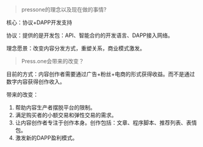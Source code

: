 > pressone的理念以及现在做的事情?

核心：协议+DAPP开发支持

协议：提供的是开发包：API、智能合约的开发语言、DAPP接入网络。

理念愿景：改变内容分发方式，重塑关系，商业模式激发。

> Press.one会带来的改变？

目前的方式：内容创作者需要通过广告+粉丝+电商的形式获得收益。而不是通过数字内容获得创作收入。

带来的改变：

1. 帮助内容生产者摆脱平台的限制。
2. 满足购买者的小额交易和弹性交易的需求。
3. 让内容创作者专注于创作本身。创作包括：文章、程序脚本、推荐列表、表情包。
4. 激发新的DAPP盈利模式。
